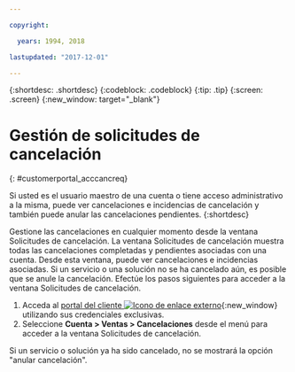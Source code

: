 ```yaml
---

copyright:

  years: 1994, 2018

lastupdated: "2017-12-01"

---
```


{:shortdesc: .shortdesc}
{:codeblock: .codeblock}
{:tip: .tip}
{:screen: .screen}
{:new_window: target="_blank"}


# Gestión de solicitudes de cancelación
{: #customerportal_acccancreq}

Si usted es el usuario maestro de una cuenta o tiene acceso administrativo a la misma, puede ver cancelaciones e incidencias de cancelación y también puede anular las cancelaciones pendientes.
{:shortdesc}


Gestione las cancelaciones en cualquier momento desde la ventana Solicitudes de cancelación. La ventana Solicitudes de cancelación muestra todas las cancelaciones completadas y pendientes asociadas con una cuenta. Desde esta ventana, puede ver cancelaciones e incidencias asociadas. Si un servicio o una solución no se ha cancelado aún, es posible que se anule la cancelación. Efectúe los pasos siguientes para acceder a la ventana Solicitudes de cancelación.

1. Acceda al [portal del cliente ![Icono de enlace externo](../icons/launch-glyph.svg)](https://control.softlayer.com/){:new_window} utilizando sus credenciales exclusivas.
2. Seleccione **Cuenta > Ventas > Cancelaciones** desde el menú para acceder a la ventana Solicitudes de cancelación.

Si un servicio o solución ya ha sido cancelado, no se mostrará la opción "anular cancelación".
